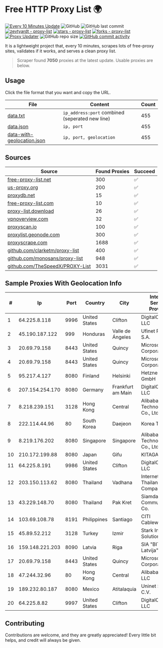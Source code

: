 
# Free HTTP Proxy List 🌍

[![Every 10 Minutes Update](https://github.com/mertguvencli/http-proxy-list/actions/workflows/main.yml/badge.svg?branch=main)](https://github.com/mertguvencli/http-proxy-list/actions/workflows/main.yml)
![GitHub](https://img.shields.io/github/license/mertguvencli/http-proxy-list)
![GitHub last commit](https://img.shields.io/github/last-commit/mertguvencli/http-proxy-list)
[![zevtyardt - proxy-list](https://img.shields.io/static/v1?label=zevtyardt&message=proxy-list&color=blue&logo=github)](https://github.com/zevtyardt/proxy-list "Go to GitHub repo")
[![stars - proxy-list](https://img.shields.io/github/stars/zevtyardt/proxy-list?style=social)](https://github.com/zevtyardt/proxy-list)
[![forks - proxy-list](https://img.shields.io/github/forks/zevtyardt/proxy-list?style=social)](https://github.com/zevtyardt/proxy-list)
[![Proxy Updater](https://github.com/zevtyardt/proxy-list/workflows/Proxy%20Updater/badge.svg)](https://github.com/zevtyardt/proxy-list/actions?query=workflow:"Proxy+Updater")
![GitHub repo size](https://img.shields.io/github/repo-size/zevtyardt/proxy-list)
[![GitHub commit activity](https://img.shields.io/github/commit-activity/m/zevtyardt/proxy-list?logo=commits)](https://github.com/zevtyardt/proxy-list/commits/main)

It is a lightweight project that, every 10 minutes, scrapes lots of free-proxy sites, validates if it works, and serves a clean proxy list.

> Scraper found **7050** proxies at the latest update. Usable proxies are below.

## Usage

Click the file format that you want and copy the URL.

|File|Content|Count|
|----|-------|-----|
|[data.txt](https://raw.githubusercontent.com/mertguvencli/http-proxy-list/main/proxy-list/data.txt)|`ip_address:port` combined (seperated new line)|455|
|[data.json](https://raw.githubusercontent.com/mertguvencli/http-proxy-list/main/proxy-list/data.json)|`ip, port`|455|
|[data-with-geolocation.json](https://raw.githubusercontent.com/mertguvencli/http-proxy-list/main/proxy-list/data-with-geolocation.json)|`ip, port, geolocation`|455|

## Sources

|Source|Found Proxies|Succeed|
|------|-------------|-------|
|[free-proxy-list.net](https://free-proxy-list.net)|300|✅|
|[us-proxy.org](https://www.us-proxy.org)|200|✅|
|[proxydb.net](http://proxydb.net)|15|✅|
|[free-proxy-list.com](https://free-proxy-list.com/?page=&port=&type%5B%5D=http&type%5B%5D=https&up_time=0&search=Search)|10|✅|
|[proxy-list.download](https://www.proxy-list.download/HTTP)|26|✅|
|[vpnoverview.com](https://vpnoverview.com/privacy/anonymous-browsing/free-proxy-servers)|32|✅|
|[proxyscan.io](https://www.proxyscan.io)|100|✅|
|[proxylist.geonode.com](https://proxylist.geonode.com/api/proxy-list?limit=300&page=1&sort_by=lastChecked&sort_type=desc&protocols=http,https)|300|✅|
|[proxyscrape.com](https://api.proxyscrape.com/v2/?request=displayproxies&protocol=http&timeout=10000&country=all&ssl=all&anonymity=all)|1688|✅|
|[github.com/clarketm/proxy-list](https://raw.githubusercontent.com/clarketm/proxy-list/master/proxy-list-raw.txt)|400|✅|
|[github.com/monosans/proxy-list](https://raw.githubusercontent.com/monosans/proxy-list/main/proxies/http.txt)|948|✅|
|[github.com/TheSpeedX/PROXY-List](https://raw.githubusercontent.com/TheSpeedX/PROXY-List/master/http.txt)|3031|✅|


## Sample Proxies With Geolocation Info

|#|Ip|Port|Country|City|Internet Service Provider|
|-|--|----|-------|----|-------------------------|
|1|64.225.8.118|9996|United States|Clifton|DigitalOcean, LLC|
|2|45.190.187.122|999|Honduras|Valle de Ángeles|Ufinet Panama S.A.|
|3|20.69.79.158|8443|United States|Quincy|Microsoft Corporation|
|4|20.69.79.158|8443|United States|Quincy|Microsoft Corporation|
|5|95.217.4.127|8080|Finland|Helsinki|Hetzner Online GmbH|
|6|207.154.254.170|8080|Germany|Frankfurt am Main|DigitalOcean, LLC|
|7|8.218.239.151|3128|Hong Kong|Central|Alibaba (US) Technology Co., Ltd.|
|8|222.114.44.96|80|South Korea|Daejeon|Korea Telecom|
|9|8.219.176.202|8080|Singapore|Singapore|Alibaba (US) Technology Co., Ltd.|
|10|210.172.199.88|8080|Japan|Gifu|KITAGATA|
|11|64.225.8.191|9986|United States|Clifton|DigitalOcean, LLC|
|12|203.150.113.62|8080|Thailand|Vadhana|Internet Thailand Company Ltd.|
|13|43.229.148.70|8080|Thailand|Pak Kret|Siamdata Communication Co.|
|14|103.69.108.78|8191|Philippines|Santiago|CITI Cableworld Inc.|
|15|45.89.52.212|3128|Turkey|Izmir|Stark Industries Solutions LTD|
|16|159.148.221.203|8090|Latvia|Riga|SIA "BITE Latvija"|
|17|20.69.79.158|8443|United States|Quincy|Microsoft Corporation|
|18|47.244.32.96|80|Hong Kong|Central|Alibaba.com LLC|
|19|189.232.80.187|8080|Mexico|Atitalaquia|Uninet S.A. de C.V.|
|20|64.225.8.82|9997|United States|Clifton|DigitalOcean, LLC|



## Contributing

Contributions are welcome, and they are greatly appreciated! Every
little bit helps, and credit will always be given.

